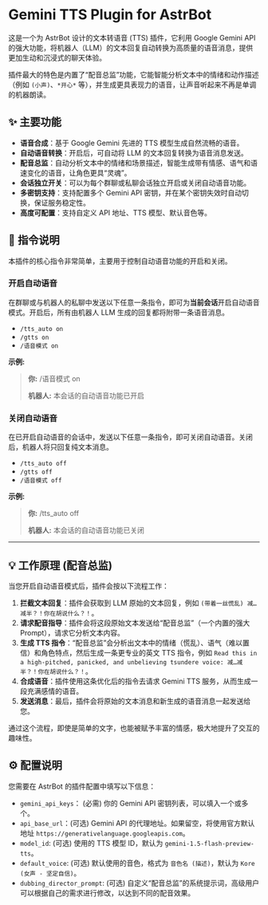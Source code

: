 # Gemini TTS Plugin for AstrBot

这是一个为 AstrBot 设计的文本转语音 (TTS) 插件，它利用 Google Gemini API 的强大功能，将机器人（LLM）的文本回复自动转换为高质量的语音消息，提供更加生动和沉浸式的聊天体验。

插件最大的特色是内置了“配音总监”功能，它能智能分析文本中的情绪和动作描述（例如 `(小声)`、`*开心*` 等），并生成更具表现力的语音，让声音听起来不再是单调的机器朗读。
## ✨ 主要功能
- **语音合成**：基于 Google Gemini 先进的 TTS 模型生成自然流畅的语音。
- **自动语音转换**：开启后，可自动将 LLM 的文本回复转换为语音消息发送。
- **配音总监**：自动分析文本中的情绪和场景描述，智能生成带有情感、语气和语速变化的语音，让角色更具“灵魂”。
- **会话独立开关**：可以为每个群聊或私聊会话独立开启或关闭自动语音功能。
- **多密钥支持**：支持配置多个 Gemini API 密钥，并在某个密钥失效时自动切换，保证服务稳定性。
- **高度可配置**：支持自定义 API 地址、TTS 模型、默认音色等。

## 🚀 指令说明

本插件的核心指令非常简单，主要用于控制自动语音功能的开启和关闭。

### 开启自动语音

在群聊或与机器人的私聊中发送以下任意一条指令，即可为**当前会话**开启自动语音模式。开启后，所有由机器人 LLM 生成的回复都将附带一条语音消息。

- `/tts_auto on`
- `/gtts on`
- `/语音模式 on`

**示例:**
> **你:** /语音模式 on
>
> **机器人:** 本会话的自动语音功能已开启

### 关闭自动语音

在已开启自动语音的会话中，发送以下任意一条指令，即可关闭自动语音。关闭后，机器人将只回复纯文本消息。

- `/tts_auto off`
- `/gtts off`
- `/语音模式 off`

**示例:**
> **你:** /tts_auto off
>
> **机器人:** 本会话的自动语音功能已关闭

---

## 💡 工作原理 (配音总监)

当您开启自动语音模式后，插件会按以下流程工作：

1.  **拦截文本回复**：插件会获取到 LLM 原始的文本回复，例如 `(带着一丝慌乱) 减…减半？！你在胡说什么？！`。
2.  **请求配音指导**：插件会将这段原始文本发送给“配音总监”（一个内置的强大 Prompt），请求它分析文本内容。
3.  **生成 TTS 指令**：“配音总监”会分析出文本中的情绪（慌乱）、语气（难以置信）和角色特点，然后生成一条更专业的英文 TTS 指令，例如 `Read this in a high-pitched, panicked, and unbelieving tsundere voice: 减…减半？！你在胡说什么？！`。
4.  **合成语音**：插件使用这条优化后的指令去请求 Gemini TTS 服务，从而生成一段充满感情的语音。
5.  **发送消息**：最后，插件会将原始的文本消息和新生成的语音消息一起发送给您。

通过这个流程，即使是简单的文字，也能被赋予丰富的情感，极大地提升了交互的趣味性。

## ⚙️ 配置说明

您需要在 AstrBot 的插件配置中填写以下信息：

-   `gemini_api_keys`： (必需) 你的 Gemini API 密钥列表，可以填入一个或多个。
-   `api_base_url`：(可选) Gemini API 的代理地址。如果留空，将使用官方默认地址 `https://generativelanguage.googleapis.com`。
-   `model_id`: (可选) 使用的 TTS 模型 ID，默认为 `gemini-1.5-flash-preview-tts`。
-   `default_voice`: (可选) 默认使用的音色，格式为 `音色名 (描述)`，默认为 `Kore (女声 - 坚定自信)`。
-   `dubbing_director_prompt`: (可选) 自定义“配音总监”的系统提示词，高级用户可以根据自己的需求进行修改，以达到不同的配音效果。
